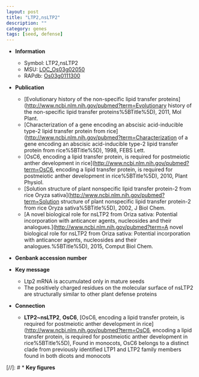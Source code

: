 ```yaml
---
layout: post
title: "LTP2,nsLTP2"
description: ""
category: genes
tags: [seed, defense]
---
```


* **Information**  
    + Symbol: LTP2,nsLTP2  
    + MSU: [LOC_Os03g02050](http://rice.plantbiology.msu.edu/cgi-bin/ORF_infopage.cgi?orf=LOC_Os03g02050)  
    + RAPdb: [Os03g0111300](http://rapdb.dna.affrc.go.jp/viewer/gbrowse_details/irgsp1?name=Os03g0111300)  

* **Publication**  
    + [Evolutionary history of the non-specific lipid transfer proteins](http://www.ncbi.nlm.nih.gov/pubmed?term=Evolutionary history of the non-specific lipid transfer proteins%5BTitle%5D), 2011, Mol Plant.
    + [Characterization of a gene encoding an abscisic acid-inducible type-2 lipid transfer protein from rice](http://www.ncbi.nlm.nih.gov/pubmed?term=Characterization of a gene encoding an abscisic acid-inducible type-2 lipid transfer protein from rice%5BTitle%5D), 1998, FEBS Lett.
    + [OsC6, encoding a lipid transfer protein, is required for postmeiotic anther development in rice](http://www.ncbi.nlm.nih.gov/pubmed?term=OsC6, encoding a lipid transfer protein, is required for postmeiotic anther development in rice%5BTitle%5D), 2010, Plant Physiol.
    + [Solution structure of plant nonspecific lipid transfer protein-2 from rice Oryza sativa](http://www.ncbi.nlm.nih.gov/pubmed?term=Solution structure of plant nonspecific lipid transfer protein-2 from rice Oryza sativa%5BTitle%5D), 2002, J Biol Chem.
    + [A novel biological role for nsLTP2 from Oriza sativa: Potential incorporation with anticancer agents, nucleosides and their analogues.](http://www.ncbi.nlm.nih.gov/pubmed?term=A novel biological role for nsLTP2 from Oriza sativa: Potential incorporation with anticancer agents, nucleosides and their analogues.%5BTitle%5D), 2015, Comput Biol Chem.

* **Genbank accession number**  

* **Key message**  
    + Ltp2 mRNA is accumulated only in mature seeds
    + The positively charged residues on the molecular surface of nsLTP2 are structurally similar to other plant defense proteins

* **Connection**  
    + __LTP2~nsLTP2__, __OsC6__, [OsC6, encoding a lipid transfer protein, is required for postmeiotic anther development in rice](http://www.ncbi.nlm.nih.gov/pubmed?term=OsC6, encoding a lipid transfer protein, is required for postmeiotic anther development in rice%5BTitle%5D), Found in monocots, OsC6 belongs to a distinct clade from previously identified LTP1 and LTP2 family members found in both dicots and monocots

[//]: # * **Key figures**  


